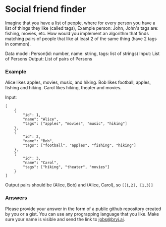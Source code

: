 # Social friend finder

Imagine that you have a list of people, where for every person you have a list of things they like (called tags), Example person: John, John's tags are: fishing, movies, etc. How would you implement an algorithm that finds matching pairs of people that like at least 2 of the same thing (have 2 tags in common).

Data model: Person(id: number, name: string, tags: list of strings)
Input: List of Persons
Output: List of pairs of Persons

### Example

Alice likes apples, movies, music, and hiking.
Bob likes football, apples, fishing and hiking.
Carol likes hiking, theater and movies.

Input:
```
[
    {
        "id": 1,
        "name": "Alice",
        "tags": ["apples", "movies", "music", "hiking"]
    },
    {
        "id": 2,
        "name": "Bob",
        "tags": ["football", "apples", "fishing", "hiking"]
    },
    {
        "id": 3,
        "name": "Carol",
        "tags": ["hiking", "theater", "movies"]
    }
]
```
Output pairs should be (Alice, Bob) and (Alice, Carol), so `[[1,2], [1,3]]`

### Answers
Please provide your answer in the form of a public github repository created by you or a gist. You can use any prograpping language that you like. Make sure your name is visible and send the link to jobs@bryj.ai.
